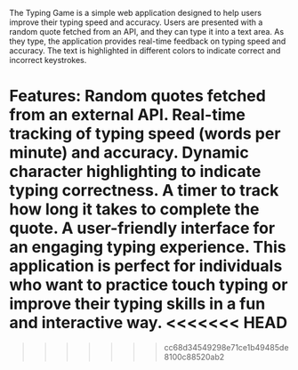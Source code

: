 The Typing Game is a simple web application designed to help users improve their typing speed and accuracy. Users are presented with a random quote fetched from an API, and they can type it into a text area. As they type, the application provides real-time feedback on typing speed and accuracy. The text is highlighted in different colors to indicate correct and incorrect keystrokes.

Features:
Random quotes fetched from an external API.
Real-time tracking of typing speed (words per minute) and accuracy.
Dynamic character highlighting to indicate typing correctness.
A timer to track how long it takes to complete the quote.
A user-friendly interface for an engaging typing experience.
This application is perfect for individuals who want to practice touch typing or improve their typing skills in a fun and interactive way.
<<<<<<< HEAD
=======

>>>>>>> cc68d34549298e71ce1b49485de8100c88520ab2
